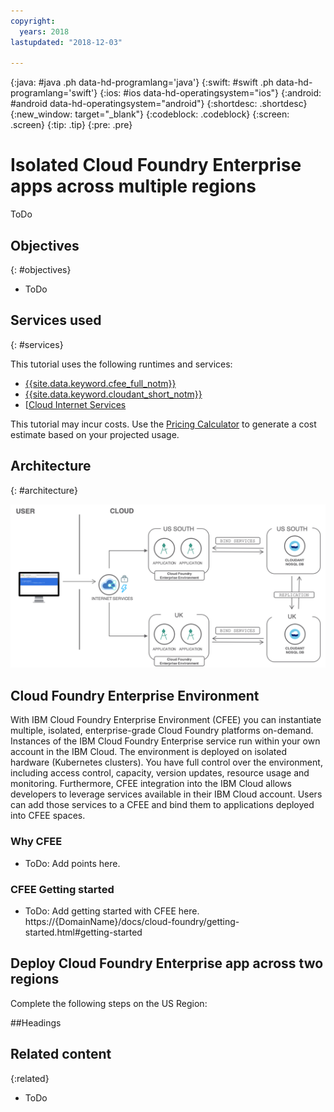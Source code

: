 ```yaml
---
copyright:
  years: 2018
lastupdated: "2018-12-03"

---
```


{:java: #java .ph data-hd-programlang='java'}
{:swift: #swift .ph data-hd-programlang='swift'}
{:ios: #ios data-hd-operatingsystem="ios"}
{:android: #android data-hd-operatingsystem="android"}
{:shortdesc: .shortdesc}
{:new_window: target="_blank"}
{:codeblock: .codeblock}
{:screen: .screen}
{:tip: .tip}
{:pre: .pre}

# Isolated Cloud Foundry Enterprise apps across multiple regions

ToDo

## Objectives
{: #objectives}

* ToDo

## Services used
{: #services}

This tutorial uses the following runtimes and services:
* [{{site.data.keyword.cfee_full_notm}}](https://{DomainName}/cfadmin/create)
* [{{site.data.keyword.cloudant_short_notm}}](https://{DomainName}/catalog/services/cloudant-nosql-db)
* [[Cloud Internet Services](https://{DomainName}/catalog/services/internet-services)

This tutorial may incur costs. Use the [Pricing Calculator](https://{DomainName}/pricing/) to generate a cost estimate based on your projected usage.

## Architecture 

{: #architecture} 

<p style="text-align: center;">

![Architecture](images/solution45-multi-region-CFEE/Architecture.png)

</p>

## Cloud Foundry Enterprise Environment

With IBM Cloud Foundry Enterprise Environment (CFEE) you can instantiate multiple, isolated, enterprise-grade Cloud Foundry platforms on-demand. Instances of the IBM Cloud Foundry Enterprise service run within your own account in the IBM Cloud. The environment is deployed on isolated hardware (Kubernetes clusters). You have full control over the environment, including access control, capacity, version updates, resource usage and monitoring. Furthermore, CFEE integration into the IBM Cloud allows developers to leverage services available in their IBM Cloud account. Users can add those services to a CFEE and bind them to applications deployed into CFEE spaces.

### Why CFEE 

- ToDo: Add points here.

### CFEE Getting started 

- ToDo: Add getting started with CFEE here.  https://{DomainName}/docs/cloud-foundry/getting-started.html#getting-started

## Deploy Cloud Foundry Enterprise app across two regions

Complete the following steps on the US Region: 



##Headings



## Related content

{:related}

- ToDo